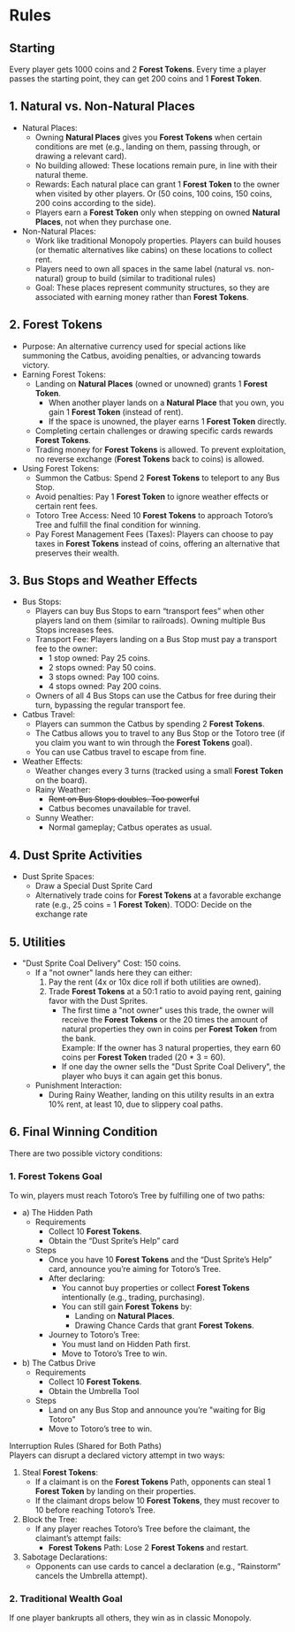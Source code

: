 # Rules

## Starting

Every player gets 1000 coins and 2 **Forest Tokens**.
Every time a player passes the starting point, they can get 200 coins and 1 **Forest Token**.

## 1. Natural vs. Non-Natural Places

- Natural Places:
  - Owning **Natural Places** gives you **Forest Tokens** when certain conditions are met (e.g., landing on them, passing through, or drawing a relevant card).
  - No building allowed: These locations remain pure, in line with their natural theme.
  - Rewards: Each natural place can grant 1 **Forest Token** to the owner when visited by other players. Or (50 coins, 100 coins, 150 coins, 200 coins according to the side).
  - Players earn a **Forest Token** only when stepping on owned **Natural Places**, not when they purchase one.
- Non-Natural Places:
  - Work like traditional Monopoly properties. Players can build houses (or thematic alternatives like cabins) on these locations to collect rent.
  - Players need to own all spaces in the same label (natural vs. non-natural) group to build (similar to traditional rules)
  - Goal: These places represent community structures, so they are associated with earning money rather than **Forest Tokens**.

## 2. Forest Tokens

- Purpose: An alternative currency used for special actions like summoning the Catbus, avoiding penalties, or advancing towards victory.
- Earning Forest Tokens:
  - Landing on **Natural Places** (owned or unowned) grants 1 **Forest Token**.
    - When another player lands on a **Natural Place** that you own, you gain 1 **Forest Token** (instead of rent).
    - If the space is unowned, the player earns 1 **Forest Token** directly.
  - Completing certain challenges or drawing specific cards rewards **Forest Tokens**.
  - Trading money for **Forest Tokens** is allowed. To prevent exploitation, no reverse exchange (**Forest Tokens** back to coins) is allowed.
- Using Forest Tokens:
  - Summon the Catbus: Spend 2 **Forest Tokens** to teleport to any Bus Stop.
  - Avoid penalties: Pay 1 **Forest Token** to ignore weather effects or certain rent fees.
  - Totoro Tree Access: Need 10 **Forest Tokens** to approach Totoro’s Tree and fulfill the final condition for winning.
  - Pay Forest Management Fees (Taxes): Players can choose to pay taxes in **Forest Tokens** instead of coins, offering an alternative that preserves their wealth.

## 3. Bus Stops and Weather Effects

- Bus Stops:
  - Players can buy Bus Stops to earn “transport fees” when other players land on them (similar to railroads). Owning multiple Bus Stops increases fees.
  - Transport Fee: Players landing on a Bus Stop must pay a transport fee to the owner:
    - 1 stop owned: Pay 25 coins.
    - 2 stops owned: Pay 50 coins.
    - 3 stops owned: Pay 100 coins.
    - 4 stops owned: Pay 200 coins.
  - Owners of all 4 Bus Stops can use the Catbus for free during their turn, bypassing the regular transport fee.
- Catbus Travel:
  - Players can summon the Catbus by spending 2 **Forest Tokens**.
  - The Catbus allows you to travel to any Bus Stop or the Totoro tree (if you claim you want to win through the **Forest Tokens** goal).
  - You can use Catbus travel to escape from fine.
- Weather Effects:
  - Weather changes every 3 turns (tracked using a small **Forest Token** on the board).
  - Rainy Weather:
    - ~~Rent on Bus Stops doubles. Too powerful~~
    - Catbus becomes unavailable for travel.
  - Sunny Weather:
    - Normal gameplay; Catbus operates as usual.

## 4. Dust Sprite Activities

- Dust Sprite Spaces:
  - Draw a Special Dust Sprite Card
  - Alternatively trade coins for **Forest Tokens** at a favorable exchange rate (e.g., 25 coins = 1 **Forest Token**). TODO: Decide on the exchange rate

## 5. Utilities

- "Dust Sprite Coal Delivery" Cost: 150 coins.
  - If a "not owner" lands here they can either:
    1. Pay the rent (4x or 10x dice roll if both utilities are owned).
    2. Trade **Forest Tokens** at a 50:1 ratio to avoid paying rent, gaining favor with the Dust Sprites.
        - The first time a "not owner" uses this trade, the owner will receive the **Forest Tokens** or the 20 times the amount of natural properties they own in coins per **Forest Token** from the bank.\
          Example: If the owner has 3 natural properties, they earn 60 coins per **Forest Token** traded (20 * 3 = 60).
        - If one day the owner sells the "Dust Sprite Coal Delivery", the player who buys it can again get this bonus.
  - Punishment Interaction:
    - During Rainy Weather, landing on this utility results in an extra 10% rent, at least 10, due to slippery coal paths.

## 6. Final Winning Condition

There are two possible victory conditions:

### 1. Forest Tokens Goal

To win, players must reach Totoro’s Tree by fulfilling one of two paths:

- a) The Hidden Path
  - Requirements
    - Collect 10 **Forest Tokens**.
    - Obtain the “Dust Sprite’s Help” card
  - Steps
    - Once you have 10 **Forest Tokens** and the “Dust Sprite’s Help” card, announce you’re aiming for Totoro’s Tree.
    - After declaring:
      - You cannot buy properties or collect **Forest Tokens** intentionally (e.g., trading, purchasing).
      - You can still gain **Forest Tokens** by:
        - Landing on **Natural Places**.
        - Drawing Chance Cards that grant **Forest Tokens**.
    - Journey to Totoro’s Tree:
      - You must land on Hidden Path first.
      - Move to Totoro’s Tree to win.
- b) The Catbus Drive
  - Requirements
    - Collect 10 **Forest Tokens**.
    - Obtain the Umbrella Tool
  - Steps
    - Land on any Bus Stop and announce you’re "waiting for Big Totoro"
    - Move to Totoro’s tree to win.

Interruption Rules (Shared for Both Paths) \
Players can disrupt a declared victory attempt in two ways:

  1. Steal **Forest Tokens**:
      - If a claimant is on the **Forest Tokens** Path, opponents can steal 1 **Forest Token** by landing on their properties.
      - If the claimant drops below 10 **Forest Tokens**, they must recover to 10 before reaching Totoro’s Tree.
  2. Block the Tree:
      - If any player reaches Totoro’s Tree before the claimant, the claimant’s attempt fails:
          - **Forest Tokens** Path: Lose 2 **Forest Tokens** and restart.
  3. Sabotage Declarations:
      - Opponents can use cards to cancel a declaration (e.g., “Rainstorm” cancels the Umbrella attempt).

### 2. Traditional Wealth Goal

If one player bankrupts all others, they win as in classic Monopoly.
